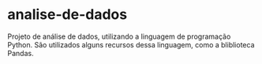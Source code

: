 # analise-de-dados
 Projeto de análise de dados, utilizando a linguagem de programação Python. São utilizados alguns recursos dessa linguagem, como a bliblioteca Pandas.
